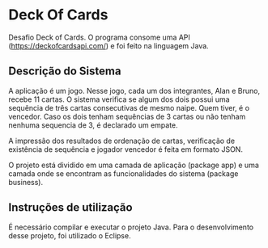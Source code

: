 # Deck Of Cards

Desafio Deck of Cards. O programa consome uma API (https://deckofcardsapi.com/) e foi feito na linguagem Java.

## Descrição do Sistema

A aplicação é um jogo. Nesse jogo, cada um dos integrantes, Alan e Bruno, recebe 11 cartas. O sistema verifica se algum dos dois possui uma sequência de três cartas consecutivas de mesmo naipe. Quem tiver, é o vencedor. Caso os dois tenham sequências de 3 cartas ou não tenham nenhuma sequencia de 3, é declarado um empate.

A impressão dos resultados de ordenação de cartas, verificação de existência de sequência e jogador vencedor é feita em formato JSON.

O projeto está dividido em uma camada de aplicação (package app) e uma camada onde se encontram as funcionalidades do sistema (package business). 

## Instruções de utilização

É necessário compilar e executar o projeto Java. Para o desenvolvimento desse projeto, foi utilizado o Eclipse.
